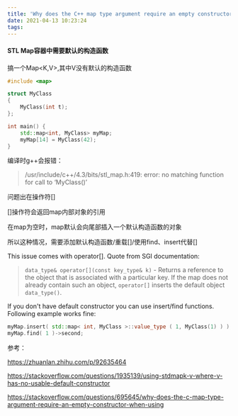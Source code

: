 ```yaml
---
title: 'Why does the C++ map type argument require an empty constructor when using []?'
date: 2021-04-13 10:23:24
tags:
---
```




#### STL Map容器中需要默认的构造函数 

搞一个Map<K,V>,其中V没有默认的构造函数

```c++
#include <map>

struct MyClass
{
    MyClass(int t);
};

int main() {
    std::map<int, MyClass> myMap;
    myMap[14] = MyClass(42);
}
```

编译时g++会报错：

> /usr/include/c++/4.3/bits/stl_map.h:419: error: no matching function for call to ‘MyClass()’

<!-- more -->

问题出在操作符[]

[]操作符会返回map内部对象的引用

在map为空时，map默认会向尾部插入一个默认构造函数的对象

所以这种情况，需要添加默认构造函数/重载[]/使用find、insert代替[]



This issue comes with operator[]. Quote from SGI documentation:

> `data_type& operator[](const key_type& k)` - Returns a reference to the object that is associated with a particular key. If the map does not already contain such an object, `operator[]` inserts the default object `data_type()`.

If you don't have default constructor you can use insert/find functions. Following example works fine:

```cpp
myMap.insert( std::map< int, MyClass >::value_type ( 1, MyClass(1) ) );
myMap.find( 1 )->second;
```





参考：

https://zhuanlan.zhihu.com/p/92635464

https://stackoverflow.com/questions/1935139/using-stdmapk-v-where-v-has-no-usable-default-constructor

https://stackoverflow.com/questions/695645/why-does-the-c-map-type-argument-require-an-empty-constructor-when-using